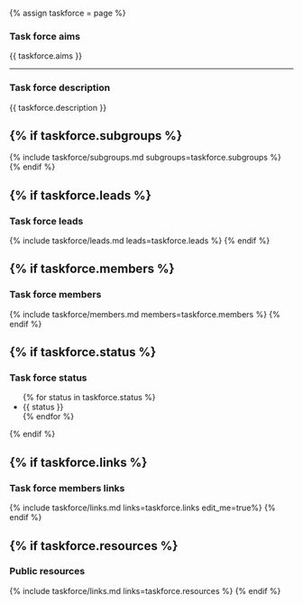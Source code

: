 {% assign taskforce = page %}

### Task force aims

{{ taskforce.aims }}

---

### Task force description

{{ taskforce.description }}

<!-- SUBGROUPS -->
{% if taskforce.subgroups %}
---
{% include taskforce/subgroups.md subgroups=taskforce.subgroups %}
{% endif %}

<!-- LEADS -->
{% if taskforce.leads %}
---
### Task force leads

{% include taskforce/leads.md leads=taskforce.leads %}
{% endif %}

<!-- MEMBERS -->
{% if taskforce.members %}
---
### Task force members 

{% include taskforce/members.md members=taskforce.members %}
{% endif %}

<!-- Status -->
{% if taskforce.status %}
---
### Task force status  

<ul>
{% for status in taskforce.status %}
    <li> {{ status }} </li> 
{% endfor %}
</ul>
{% endif %}

<!-- Links -->
{% if taskforce.links %}
---

### Task force members links

{% include taskforce/links.md links=taskforce.links edit_me=true%}
{% endif %}

<!-- Resources -->
{% if taskforce.resources %}
---

### Public resources

{% include taskforce/links.md links=taskforce.resources %}
{% endif %}
